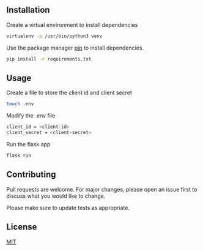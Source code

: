 
## Installation
Create a virtual environment to install dependencies
```bash
virtualenv -p /usr/bin/python3 venv
```

Use the package manager [pip](https://pip.pypa.io/en/stable/) to install dependencies.

```bash
pip install -r requirements.txt
```

## Usage

Create a file to store the client id and client secret

```bash
touch .env
```

Modify the .env file

```bash
client_id = <client-id>
client_secret = <client-secret>
```

Run the flask app 

```bash
flask run
```

## Contributing
Pull requests are welcome. For major changes, please open an issue first to discuss what you would like to change.

Please make sure to update tests as appropriate.

## License
[MIT](https://choosealicense.com/licenses/mit/)